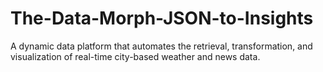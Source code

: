 # The-Data-Morph-JSON-to-Insights
A dynamic data platform that automates the retrieval, transformation, and visualization of real-time city-based weather and news data.
